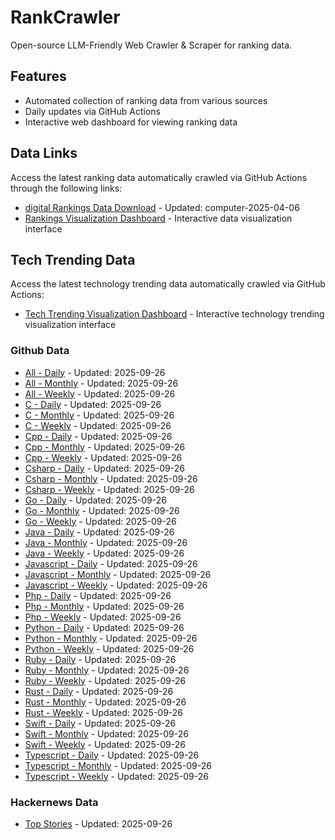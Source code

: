 # RankCrawler

Open-source LLM-Friendly Web Crawler & Scraper for ranking data.

## Features

* Automated collection of ranking data from various sources
* Daily updates via GitHub Actions
* Interactive web dashboard for viewing ranking data


## Data Links

Access the latest ranking data automatically crawled via GitHub Actions through the following links:

* [digital Rankings Data Download](https://github.com/chenjy16/RankCrawler/blob/main/data/1688/digital_computer_2025-04-06.json) - Updated: computer-2025-04-06
* [Rankings Visualization Dashboard](https://chenjy16.github.io/RankCrawler/1688_rankings.html) - Interactive data visualization interface




## Tech Trending Data

Access the latest technology trending data automatically crawled via GitHub Actions:

* [Tech Trending Visualization Dashboard](https://chenjy16.github.io/RankCrawler/tech_trending.html) - Interactive technology trending visualization interface

### Github Data

* [All - Daily](https://github.com/chenjy16/RankCrawler/blob/main/data/github/github_all_daily_2025-09-26.json) - Updated: 2025-09-26
* [All - Monthly](https://github.com/chenjy16/RankCrawler/blob/main/data/github/github_all_monthly_2025-09-26.json) - Updated: 2025-09-26
* [All - Weekly](https://github.com/chenjy16/RankCrawler/blob/main/data/github/github_all_weekly_2025-09-26.json) - Updated: 2025-09-26
* [C - Daily](https://github.com/chenjy16/RankCrawler/blob/main/data/github/github_c_daily_2025-09-26.json) - Updated: 2025-09-26
* [C - Monthly](https://github.com/chenjy16/RankCrawler/blob/main/data/github/github_c_monthly_2025-09-26.json) - Updated: 2025-09-26
* [C - Weekly](https://github.com/chenjy16/RankCrawler/blob/main/data/github/github_c_weekly_2025-09-26.json) - Updated: 2025-09-26
* [Cpp - Daily](https://github.com/chenjy16/RankCrawler/blob/main/data/github/github_cpp_daily_2025-09-26.json) - Updated: 2025-09-26
* [Cpp - Monthly](https://github.com/chenjy16/RankCrawler/blob/main/data/github/github_cpp_monthly_2025-09-26.json) - Updated: 2025-09-26
* [Cpp - Weekly](https://github.com/chenjy16/RankCrawler/blob/main/data/github/github_cpp_weekly_2025-09-26.json) - Updated: 2025-09-26
* [Csharp - Daily](https://github.com/chenjy16/RankCrawler/blob/main/data/github/github_csharp_daily_2025-09-26.json) - Updated: 2025-09-26
* [Csharp - Monthly](https://github.com/chenjy16/RankCrawler/blob/main/data/github/github_csharp_monthly_2025-09-26.json) - Updated: 2025-09-26
* [Csharp - Weekly](https://github.com/chenjy16/RankCrawler/blob/main/data/github/github_csharp_weekly_2025-09-26.json) - Updated: 2025-09-26
* [Go - Daily](https://github.com/chenjy16/RankCrawler/blob/main/data/github/github_go_daily_2025-09-26.json) - Updated: 2025-09-26
* [Go - Monthly](https://github.com/chenjy16/RankCrawler/blob/main/data/github/github_go_monthly_2025-09-26.json) - Updated: 2025-09-26
* [Go - Weekly](https://github.com/chenjy16/RankCrawler/blob/main/data/github/github_go_weekly_2025-09-26.json) - Updated: 2025-09-26
* [Java - Daily](https://github.com/chenjy16/RankCrawler/blob/main/data/github/github_java_daily_2025-09-26.json) - Updated: 2025-09-26
* [Java - Monthly](https://github.com/chenjy16/RankCrawler/blob/main/data/github/github_java_monthly_2025-09-26.json) - Updated: 2025-09-26
* [Java - Weekly](https://github.com/chenjy16/RankCrawler/blob/main/data/github/github_java_weekly_2025-09-26.json) - Updated: 2025-09-26
* [Javascript - Daily](https://github.com/chenjy16/RankCrawler/blob/main/data/github/github_javascript_daily_2025-09-26.json) - Updated: 2025-09-26
* [Javascript - Monthly](https://github.com/chenjy16/RankCrawler/blob/main/data/github/github_javascript_monthly_2025-09-26.json) - Updated: 2025-09-26
* [Javascript - Weekly](https://github.com/chenjy16/RankCrawler/blob/main/data/github/github_javascript_weekly_2025-09-26.json) - Updated: 2025-09-26
* [Php - Daily](https://github.com/chenjy16/RankCrawler/blob/main/data/github/github_php_daily_2025-09-26.json) - Updated: 2025-09-26
* [Php - Monthly](https://github.com/chenjy16/RankCrawler/blob/main/data/github/github_php_monthly_2025-09-26.json) - Updated: 2025-09-26
* [Php - Weekly](https://github.com/chenjy16/RankCrawler/blob/main/data/github/github_php_weekly_2025-09-26.json) - Updated: 2025-09-26
* [Python - Daily](https://github.com/chenjy16/RankCrawler/blob/main/data/github/github_python_daily_2025-09-26.json) - Updated: 2025-09-26
* [Python - Monthly](https://github.com/chenjy16/RankCrawler/blob/main/data/github/github_python_monthly_2025-09-26.json) - Updated: 2025-09-26
* [Python - Weekly](https://github.com/chenjy16/RankCrawler/blob/main/data/github/github_python_weekly_2025-09-26.json) - Updated: 2025-09-26
* [Ruby - Daily](https://github.com/chenjy16/RankCrawler/blob/main/data/github/github_ruby_daily_2025-09-26.json) - Updated: 2025-09-26
* [Ruby - Monthly](https://github.com/chenjy16/RankCrawler/blob/main/data/github/github_ruby_monthly_2025-09-26.json) - Updated: 2025-09-26
* [Ruby - Weekly](https://github.com/chenjy16/RankCrawler/blob/main/data/github/github_ruby_weekly_2025-09-26.json) - Updated: 2025-09-26
* [Rust - Daily](https://github.com/chenjy16/RankCrawler/blob/main/data/github/github_rust_daily_2025-09-26.json) - Updated: 2025-09-26
* [Rust - Monthly](https://github.com/chenjy16/RankCrawler/blob/main/data/github/github_rust_monthly_2025-09-26.json) - Updated: 2025-09-26
* [Rust - Weekly](https://github.com/chenjy16/RankCrawler/blob/main/data/github/github_rust_weekly_2025-09-26.json) - Updated: 2025-09-26
* [Swift - Daily](https://github.com/chenjy16/RankCrawler/blob/main/data/github/github_swift_daily_2025-09-26.json) - Updated: 2025-09-26
* [Swift - Monthly](https://github.com/chenjy16/RankCrawler/blob/main/data/github/github_swift_monthly_2025-09-26.json) - Updated: 2025-09-26
* [Swift - Weekly](https://github.com/chenjy16/RankCrawler/blob/main/data/github/github_swift_weekly_2025-09-26.json) - Updated: 2025-09-26
* [Typescript - Daily](https://github.com/chenjy16/RankCrawler/blob/main/data/github/github_typescript_daily_2025-09-26.json) - Updated: 2025-09-26
* [Typescript - Monthly](https://github.com/chenjy16/RankCrawler/blob/main/data/github/github_typescript_monthly_2025-09-26.json) - Updated: 2025-09-26
* [Typescript - Weekly](https://github.com/chenjy16/RankCrawler/blob/main/data/github/github_typescript_weekly_2025-09-26.json) - Updated: 2025-09-26

### Hackernews Data

* [Top Stories](https://github.com/chenjy16/RankCrawler/blob/main/data/hackernews/hackernews_top_2025-09-26.json) - Updated: 2025-09-26


